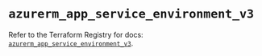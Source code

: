 # `azurerm_app_service_environment_v3`

Refer to the Terraform Registry for docs: [`azurerm_app_service_environment_v3`](https://registry.terraform.io/providers/hashicorp/azurerm/4.21.1/docs/resources/app_service_environment_v3).
